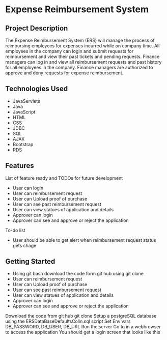 <H1>Expense Reimbursement System</H1>



<h2>Project Description</h2>
The Expense Reimbursement System (ERS) will manage the process of reimbursing employees for expenses incurred while on company time. 
All employees in the company can login and submit requests for reimbursement and view their past tickets and pending requests. 
Finance managers can log in and view all reimbursement requests and past history for all employees in the company. 
Finance managers are authorized to approve and deny requests for expense reimbursement.


<h2>Technologies Used</h2>

<ul>
<li>JavaServlets</li>
<li>Java</li>
<li>JavaScript</li>
<li>HTML</li>
<li>CSS</li>
<li>JDBC</li>
<li>SQL</li>
<li>AJAX</li>
<li>Bootstrap</li>
<li>RDS</li>
</ul>

<h2>Features</h2>

<p>List of feature ready and TODOs for future development</p>

<ul>
<li>User can login</li>
<li>User can reimbursement request</li>
<li>User can Upload proof of purchase</li>
<li>User can see past reimbursement request</li>
<li>User can view  statues of application and details</li>
<li>Approver can login </li>
<li>Approver can see and approve or reject the application </li>
</ul>

<p>To-do list</p>

<ul>
<li>User should be able to get alert when reimbursement request status gets chage </li>
</ul>

<h2>Getting Started</h2>

<ul>
<li>Using git bash download the code form git hub using git clone</li>
<li>User can reimbursement request</li>
<li>User can Upload proof of purchase</li>
<li>User can see past reimbursement request</li>
<li>User can view  statues of application and details</li>
<li>Approver can login </li>
<li>Approver can see and approve or reject the application </li>
</ul>


Download the code from git hub git clone 
Setup a postgreSQL database using the ERSDataBaseDefaultsColin.sql script
Set Env vars DB_PASSWORD, DB_USER, DB_URL
Run the server
Go to  in a webbrowser to access the application
You should get a login screen that looks like this

